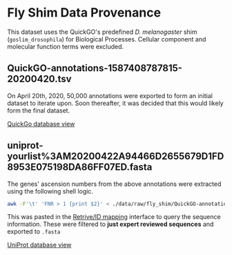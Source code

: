 # Fly Shim Data Provenance

This dataset uses the QuickGO's predefined _D. melanogaster_ shim (`goslim_drosophila`) for Biological Processes. Cellular component and molecular function terms were excluded.

## QuickGO-annotations-1587408787815-20200420.tsv

On April 20th, 2020, 50,000 annotations were exported to form an initial dataset to iterate upon. Soon thereafter, it was decided that this would likely form the final dataset.

[QuickGo database view](https://www.ebi.ac.uk/QuickGO/annotations?goUsage=slim&goUsageRelationships=is_a,part_of,occurs_in&goId=GO:0071806,GO:0070647,GO:0061061,GO:0061024,GO:0060541,GO:0060429,GO:0055086,GO:0051604,GO:0051321,GO:0051301,GO:0051276,GO:0051186,GO:0050890,GO:0050808,GO:0048878,GO:0048870,GO:0045454,GO:0044782,GO:0042335,GO:0042303,GO:0042254,GO:0042221,GO:0035556,GO:0034613,GO:0034587,GO:0032543,GO:0030705,GO:0030163,GO:0030154,GO:0030036,GO:0019098,GO:0016458,GO:0016192,GO:0016074,GO:0016073,GO:0016072,GO:0016071,GO:0016049,GO:0010586,GO:0010256,GO:0009605,GO:0009306,GO:0009100,GO:0008283,GO:0008219,GO:0007626,GO:0007623,GO:0007600,GO:0007399,GO:0007389,GO:0007369,GO:0007186,GO:0007166,GO:0007155,GO:0007005,GO:0006997,GO:0006955,GO:0006950,GO:0006914,GO:0006913,GO:0006869,GO:0006839,GO:0006811,GO:0006790,GO:0006629,GO:0006605,GO:0006520,GO:0006497,GO:0006457,GO:0006403,GO:0006401,GO:0006399,GO:0006351,GO:0006310,GO:0006308,GO:0006281,GO:0006260,GO:0006091,GO:0006066,GO:0005975,GO:0002520,GO:0002181,GO:0000902,GO:0000278,GO:0000226&taxonId=7227&taxonUsage=descendants)

## uniprot-yourlist%3AM20200422A94466D2655679D1FD8953E075198DA86FF07ED.fasta

The genes' ascension numbers from the above annotations were extracted using the following shell logic.

```bash
awk -F'\t' 'FNR > 1 {print $2}' < ./data/raw/fly_shim/QuickGO-annotations-1587408787815-20200420.tsv | uniq > genes.txt
```

This was pasted in the [Retrive/ID mapping](https://www.uniprot.org/uploadlists/) interface to query the sequence information. These were filtered to **just expert reviewed sequences** and exported to `.fasta`

[UniProt database view](https://www.uniprot.org/uniprot/?query=yourlist:M20200422A94466D2655679D1FD8953E075198DA86FF07ED&fil=reviewed%3Ayes&columns=yourlist(M20200422A94466D2655679D1FD8953E075198DA86FF07ED),id,entry%20name,reviewed,protein%20names,genes,organism,length&sort=yourlist:M20200422A94466D2655679D1FD8953E075198DA86FF07ED)